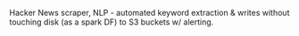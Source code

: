 Hacker News scraper, NLP - automated keyword extraction & writes without touching disk (as a spark DF) to S3 buckets w/ alerting.
